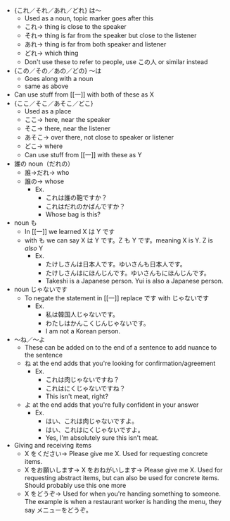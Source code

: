 * {これ／それ／あれ／どれ} は～
	* Used as a noun, topic marker goes after this
	* これ→ thing is close to the speaker
	* それ→ thing is far from the speaker but close to the listener
	* あれ→ thing is far from both speaker and listener
	* どれ→ which thing
	* Don't use these to refer to people, use この人 or similar instead
* {この／その／あの／どの} ～は
	* Goes along with a noun
	* same as above
* Can use stuff from [[一]] with both of these as X
* {ここ／そこ／あそこ／どこ}
	* Used as a place
	* ここ→ here, near the speaker
	* そこ→ there, near the listener
	* あそこ→ over there, not close to speaker or listener
	* どこ→ where
	* Can use stuff from [[一]] with these as Y
* 誰の noun（だれの）
	* 誰→だれ→ who
	* 誰の→ whose
		* Ex.
			* これは誰の鞄ですか？
			* これはだれのかばんですか？
			* Whose bag is this?
* noun も
	* In [[一]] we learned X は Y です
	* with も we can say X は Y です。Z も Y です。meaning X is Y. Z is *also* Y
		* Ex.
			* たけしさんは日本人です。ゆいさんも日本人です。
			* たけしさんはにほんじんです。ゆいさんもにほんじんです。
			* Takeshi is a Japanese person. Yui is also a Japanese person.
* noun じゃないです
	* To negate the statement in [[一]] replace です with じゃないです
		* Ex.
			* 私は韓国人じゃないです。
			* わたしはかんこくじんじゃないです。
			* I am not a Korean person.
* ～ね／～よ
	* These can be added on to the end of a sentence to add nuance to the sentence 
	* ね at the end adds that you're looking for confirmation/agreement
		* Ex.
			* これは肉じゃないですね？
			* これはにくじゃないですね？
			* This isn't meat, right?
	* よ at the end adds that you're fully confident in your answer
		* Ex.
			* はい、これは肉じゃないですよ。
			* はい、これはにくじゃないですよ。
			* Yes, I'm absolutely sure this isn't meat.
* Giving and receiving items
	* X をください→ Please give me X. Used for requesting concrete items.
	* X をお願いします→ X をおねがいします→ Please give me X. Used for requesting abstract items, but can also be used for concrete items. Should probably use this one more
	* X をどうぞ→ Used for when you're handing something to someone. The example is when a restaurant worker is handing the menu, they say メニューをどうぞ。